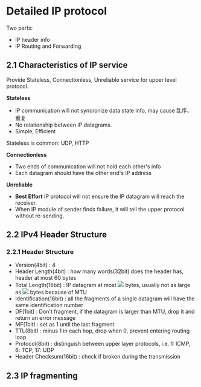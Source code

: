 # Detailed IP protocol

Two parts:
- IP header info
- IP Routing and Forwarding

## 2.1 Characteristics of IP service

Provide Stateless, Connectionless, Unreliable service for upper level protocol.

**Stateless**
- IP communication will not syncronize data state info, may cause 乱序、重复
- No relationship between IP datagrams.
- Simple, Efficient

Stateless is common: UDP, HTTP

**Connectionless**
- Two ends of communication will not hold each other's info
- Each datagram should have the other end's IP address

**Unreliable**
- __Best Effort__ IP protocol will not ensure the IP datagram will reach the receiver.
- When IP module of sender finds failure, it will tell the upper protocol without re-sending.


## 2.2 IPv4 Header Structure

### 2.2.1 Header Structure

- Version(4bit) : 4
- Header Length(4bit) : how many words(32bit) does the header has, header at most 60 bytes
- Total Length(16bit) : IP datagram at most <img src="https://render.githubusercontent.com/render/math?math=2^{16}-1"> bytes, usually not as large as <img src="https://render.githubusercontent.com/render/math?math=2^{16}-1"> bytes because of MTU
- Identification(16bit) : all the fragments of a single datagram will have the same identification number
- DF(1bit) : Don't fragment, if the datagram is larger than MTU, drop it and return an error message
- MF(1bit) : set as 1 until the last fragment
- TTL(8bit) : minus 1 in each hop, drop when 0, prevent entering routing loop
- Protocol(8bit) : distinguish between upper layer protocols, i.e. 1: ICMP, 6: TCP, 17: UDP
- Header Checksum(16bit) : check if broken during the transmission

## 2.3 IP fragmenting


